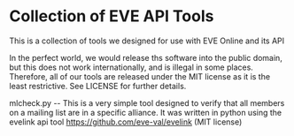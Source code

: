 # Collection of EVE API Tools
This is a collection of tools we designed for use with EVE Online and its API

In the perfect world, we would release ths software into the public domain, but this does not work internationally, and is illegal in some places. Therefore, all of our tools are released under the MIT license as it is the least restrictive. See LICENSE for further details.

mlcheck.py -- This is a very simple tool designed to verify that all members on a mailing list are in a specific alliance. It was written in python using the evelink api tool https://github.com/eve-val/evelink (MIT license)

